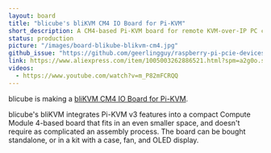 ```yaml
---
layout: board
title: "blicube's bliKVM CM4 IO Board for Pi-KVM"
short_description: A CM4-based Pi-KVM board for remote KVM-over-IP PC control.
status: production
picture: "/images/board-blikube-blikvm-cm4.jpg"
github_issue: "https://github.com/geerlingguy/raspberry-pi-pcie-devices/issues/345"
link: https://www.aliexpress.com/item/1005003262886521.html?spm=a2g0o.store_pc_allProduct.8148356.5.39cd62bejpZaWF
videos:
  - https://www.youtube.com/watch?v=m_P82mFCRQQ
---
```

blicube is making a [bliKVM CM4 IO Board for Pi-KVM](https://www.aliexpress.com/item/1005003262886521.html?spm=a2g0o.store_pc_allProduct.8148356.5.39cd62bejpZaWF).

blicube's bliKVM integrates Pi-KVM v3 features into a compact Compute Module 4-based board that fits in an even smaller space, and doesn't require as complicated an assembly process. The board can be bought standalone, or in a kit with a case, fan, and OLED display.
